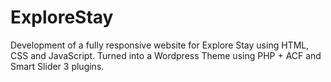 # ExploreStay
Development of a fully responsive website for Explore Stay using HTML, CSS and JavaScript. Turned into a Wordpress Theme using PHP + ACF and Smart Slider 3 plugins.
